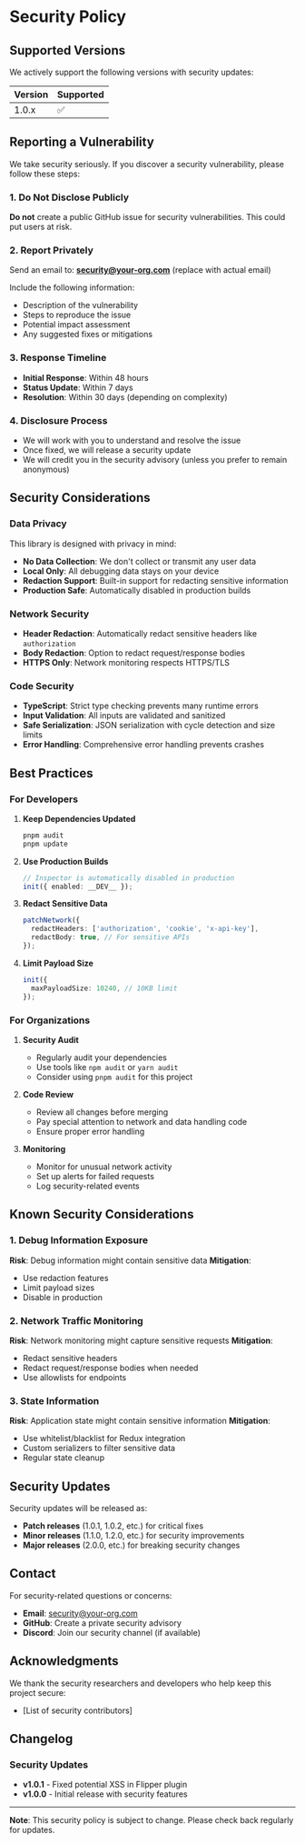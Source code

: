 # Security Policy

## Supported Versions

We actively support the following versions with security updates:

| Version | Supported          |
| ------- | ------------------ |
| 1.0.x   | :white_check_mark: |

## Reporting a Vulnerability

We take security seriously. If you discover a security vulnerability, please follow these steps:

### 1. Do Not Disclose Publicly

**Do not** create a public GitHub issue for security vulnerabilities. This could put users at risk.

### 2. Report Privately

Send an email to: **security@your-org.com** (replace with actual email)

Include the following information:
- Description of the vulnerability
- Steps to reproduce the issue
- Potential impact assessment
- Any suggested fixes or mitigations

### 3. Response Timeline

- **Initial Response**: Within 48 hours
- **Status Update**: Within 7 days
- **Resolution**: Within 30 days (depending on complexity)

### 4. Disclosure Process

- We will work with you to understand and resolve the issue
- Once fixed, we will release a security update
- We will credit you in the security advisory (unless you prefer to remain anonymous)

## Security Considerations

### Data Privacy

This library is designed with privacy in mind:

- **No Data Collection**: We don't collect or transmit any user data
- **Local Only**: All debugging data stays on your device
- **Redaction Support**: Built-in support for redacting sensitive information
- **Production Safe**: Automatically disabled in production builds

### Network Security

- **Header Redaction**: Automatically redact sensitive headers like `authorization`
- **Body Redaction**: Option to redact request/response bodies
- **HTTPS Only**: Network monitoring respects HTTPS/TLS

### Code Security

- **TypeScript**: Strict type checking prevents many runtime errors
- **Input Validation**: All inputs are validated and sanitized
- **Safe Serialization**: JSON serialization with cycle detection and size limits
- **Error Handling**: Comprehensive error handling prevents crashes

## Best Practices

### For Developers

1. **Keep Dependencies Updated**
   ```bash
   pnpm audit
   pnpm update
   ```

2. **Use Production Builds**
   ```typescript
   // Inspector is automatically disabled in production
   init({ enabled: __DEV__ });
   ```

3. **Redact Sensitive Data**
   ```typescript
   patchNetwork({
     redactHeaders: ['authorization', 'cookie', 'x-api-key'],
     redactBody: true, // For sensitive APIs
   });
   ```

4. **Limit Payload Size**
   ```typescript
   init({
     maxPayloadSize: 10240, // 10KB limit
   });
   ```

### For Organizations

1. **Security Audit**
   - Regularly audit your dependencies
   - Use tools like `npm audit` or `yarn audit`
   - Consider using `pnpm audit` for this project

2. **Code Review**
   - Review all changes before merging
   - Pay special attention to network and data handling code
   - Ensure proper error handling

3. **Monitoring**
   - Monitor for unusual network activity
   - Set up alerts for failed requests
   - Log security-related events

## Known Security Considerations

### 1. Debug Information Exposure

**Risk**: Debug information might contain sensitive data
**Mitigation**: 
- Use redaction features
- Limit payload sizes
- Disable in production

### 2. Network Traffic Monitoring

**Risk**: Network monitoring might capture sensitive requests
**Mitigation**:
- Redact sensitive headers
- Redact request/response bodies when needed
- Use allowlists for endpoints

### 3. State Information

**Risk**: Application state might contain sensitive information
**Mitigation**:
- Use whitelist/blacklist for Redux integration
- Custom serializers to filter sensitive data
- Regular state cleanup

## Security Updates

Security updates will be released as:
- **Patch releases** (1.0.1, 1.0.2, etc.) for critical fixes
- **Minor releases** (1.1.0, 1.2.0, etc.) for security improvements
- **Major releases** (2.0.0, etc.) for breaking security changes

## Contact

For security-related questions or concerns:

- **Email**: security@your-org.com
- **GitHub**: Create a private security advisory
- **Discord**: Join our security channel (if available)

## Acknowledgments

We thank the security researchers and developers who help keep this project secure:

- [List of security contributors]

## Changelog

### Security Updates

- **v1.0.1** - Fixed potential XSS in Flipper plugin
- **v1.0.0** - Initial release with security features

---

**Note**: This security policy is subject to change. Please check back regularly for updates.
